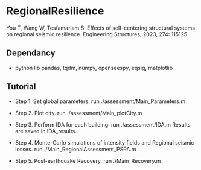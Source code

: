 
# RegionalResilience
You T, Wang W, Tesfamariam S. Effects of self-centering structural systems on regional seismic resilience. Engineering Structures, 2023, 274: 115125.

## Dependancy
* python lib
pandas, tqdm, numpy, openseespy, eqsig, matplotlib
 
## Tutorial

* Step 1. Set global parameters.
run ./assessment/Main_Parameters.m

* Step 2. Plot city.
run ./assessment/Main_plotCity.m

* Step 3. Perform IDA for each building.
run ./assessment/IDA.m
Results are saved in IDA_results.

* Step 4. Monte-Carlo simulations of intensity fields and Regional seismic losses.
run ./Main_RegionalAssessment_PSPA.m

* Step 5. Post-earthquake Recovery.
run ./Main_Recovery.m